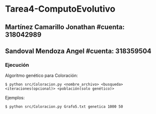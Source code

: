 # Tarea4-ComputoEvolutivo

## Martínez Camarillo Jonathan #cuenta: 318042989
## Sandoval Mendoza Angel      #cuenta: 318359504

### Ejecución

Algoritmo genético para Coloración:

    $ python src/Coloracion.py <nombre_archivo> <busqueda> <iteraciones(opcional)> <población(solo genético)>

Ejemplos:

    $ python src/Coloracion.py Grafo5.txt genetica 1000 50